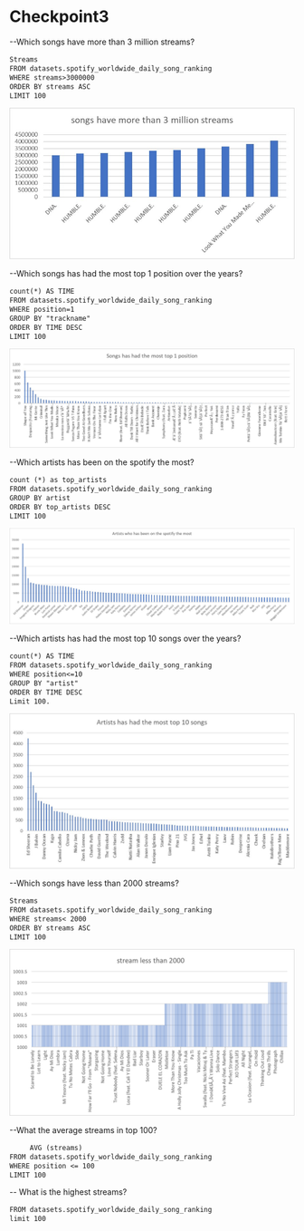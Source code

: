 # Checkpoint3 

--Which songs have more than 3 million streams?
```SELECT trackname,
Streams
FROM datasets.spotify_worldwide_daily_song_ranking
WHERE streams>3000000
ORDER BY streams ASC
LIMIT 100
```
![Checkpoint3](checkpoint2.jpg)

--Which songs has had the most top 1 position over the years?
```SELECT trackname,
count(*) AS TIME
FROM datasets.spotify_worldwide_daily_song_ranking
WHERE position=1
GROUP BY "trackname"
ORDER BY TIME DESC
LIMIT 100 
```
![Checkpoint3](checkpoint3.jpg)

--Which artists has been on the spotify the most?
```SELECT artist,
count (*) as top_artists
FROM datasets.spotify_worldwide_daily_song_ranking
GROUP BY artist
ORDER BY top_artists DESC
LIMIT 100 
```
![Checkpoint3](checkpoint4.jpg)

--Which artists has had the most top 10 songs over the years?
```SELECT artist,
count(*) AS TIME
FROM datasets.spotify_worldwide_daily_song_ranking
WHERE position<=10 
GROUP BY "artist"
ORDER BY TIME DESC
Limit 100.
```
![Checkpoint3](checkpoint5.jpg)

--Which songs have less than 2000  streams?
```SELECT trackname,
Streams
FROM datasets.spotify_worldwide_daily_song_ranking
WHERE streams< 2000
ORDER BY streams ASC
LIMIT 100
```
![Checkpoint3](checkpoint1.jpg)



--What the average streams in top 100? 
```SELECT 
     AVG (streams)
FROM datasets.spotify_worldwide_daily_song_ranking 
WHERE position <= 100 
LIMIT 100
```

-- What is  the highest streams? 
```SELECT max(streams) as max_streams
FROM datasets.spotify_worldwide_daily_song_ranking 
limit 100
```



